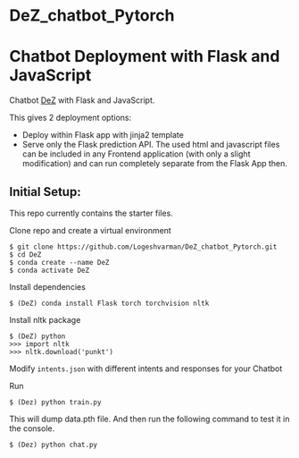 # DeZ_chatbot_Pytorch


# Chatbot Deployment with Flask and JavaScript

Chatbot [DeZ](https://github.com/Logeshvarman/DeZ_chatbot_Pytorch)  with Flask and JavaScript.

This gives 2 deployment options:
- Deploy within Flask app with jinja2 template
- Serve only the Flask prediction API. The used html and javascript files can be included in any Frontend application (with only a slight modification) and can run completely separate from the Flask App then.

## Initial Setup:
This repo currently contains the starter files.

Clone repo and create a virtual environment
```
$ git clone https://github.com/Logeshvarman/DeZ_chatbot_Pytorch.git
$ cd DeZ
$ conda create --name DeZ
$ conda activate DeZ
```
Install dependencies
```
$ (DeZ) conda install Flask torch torchvision nltk
```
Install nltk package
```
$ (DeZ) python
>>> import nltk
>>> nltk.download('punkt')
```
Modify `intents.json` with different intents and responses for your Chatbot

Run
```
$ (Dez) python train.py
```
This will dump data.pth file. And then run
the following command to test it in the console.
```
$ (Dez) python chat.py
```
